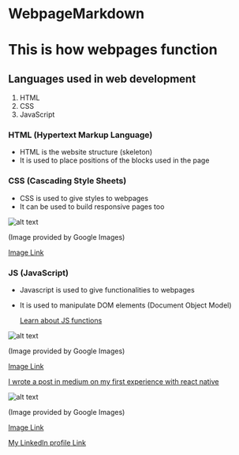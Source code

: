 # WebpageMarkdown

# This is how webpages function

##  Languages used in web development
   
   1. HTML
   2. CSS
   3. JavaScript
 
 ###  HTML (Hypertext Markup Language)
    
  * HTML is the website structure (skeleton)
  * It is used to place positions of the blocks used in the page
  
 ###  CSS (Cascading Style Sheets)
  
  * CSS is used to give styles to webpages
  * It can be used to build responsive pages too
  
   ![alt text](https://i.pinimg.com/564x/50/f1/a5/50f1a549940af996bd8ca4c4a919ddc2.jpg)
   
   (Image provided by Google Images)
   
   [Image Link](https://i.pinimg.com/564x/50/f1/a5/50f1a549940af996bd8ca4c4a919ddc2.jpg)
  
  ###  JS (JavaScript)
  
  * Javascript is used to give functionalities to webpages
  * It is used to manipulate DOM elements (Document Object Model)
    
    [Learn about JS functions](https://www.w3schools.com/js/js_functions.asp)
  
  ![alt text](https://pluralsight.imgix.net/paths/path-icons/javascript-36f5949a45.png)
  
  (Image provided by Google Images)
  
  [Image Link](https://pluralsight.imgix.net/paths/path-icons/javascript-36f5949a45.png)
  
  [I wrote a post in medium on my first experience with react native](https://medium.com/magure/my-react-native-app-development-experience-e1fa11eda23b)
  
  ![alt text](https://upload.wikimedia.org/wikipedia/commons/thumb/a/a7/React-icon.svg/1200px-React-icon.svg.png)
  
  (Image provided by Google Images)
  
  [Image Link](https://upload.wikimedia.org/wikipedia/commons/thumb/a/a7/React-icon.svg/1200px-React-icon.svg.png)
  
  [My LinkedIn profile Link](www.linkedin.com/in/deekshith-maram) 
